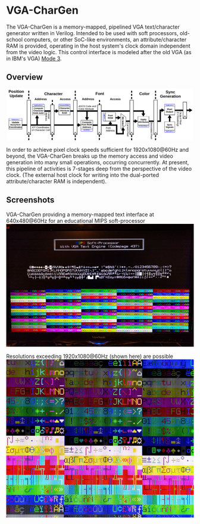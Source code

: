 # VGA-CharGen
The VGA-CharGen is a memory-mapped, pipelined VGA text/character generator written in Verilog.  Intended to be used with soft processors, old-school computers, or other SoC-like environments, an attribute/character RAM is provided, operating in the host system's clock domain independent from the video logic.  This control interface is modeled after the old VGA (as in IBM's VGA) [Mode 3](http://wiki.osdev.org/Text_UI).

## Overview
![Block Diagram](doc/block.png)

In order to achieve pixel clock speeds sufficient for 1920x1080@60Hz and beyond, the VGA-CharGen breaks up the memory access and video generation into many small operations, occurring concurrently.  At present, this pipeline of activities is 7-stages deep from the perspective of the video clock. (The external host clock for writing into the dual-ported attribute/character RAM is independent).

## Screenshots
VGA-CharGen providing a memory-mapped text interface at 640x480@60Hz for an educational MIPS soft-processor
![MIPS Hello World](doc/mipsvga.jpg)

Resolutions exceeding 1920x1080@60Hz (shown here) are possible
![1920x1080 Close-up](doc/1080.jpg)
